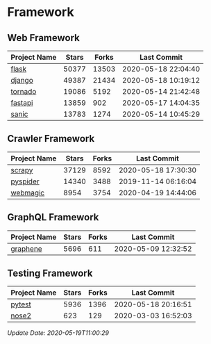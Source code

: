 # Framework

## Web Framework

| Project Name | Stars | Forks | Last Commit |
| ------------ | ----- | ----- | ----------- |
| [flask](https://github.com/pallets/flask) | 50377 | 13503 | 2020-05-18 22:04:40 |
| [django](https://github.com/django/django) | 49387 | 21434 | 2020-05-18 10:19:12 |
| [tornado](https://github.com/tornadoweb/tornado) | 19086 | 5192 | 2020-05-14 21:42:48 |
| [fastapi](https://github.com/tiangolo/fastapi) | 13859 | 902 | 2020-05-17 14:04:35 |
| [sanic](https://github.com/huge-success/sanic) | 13783 | 1274 | 2020-05-14 10:45:29 |

## Crawler Framework

| Project Name | Stars | Forks | Last Commit |
| ------------ | ----- | ----- | ----------- |
| [scrapy](https://github.com/scrapy/scrapy) | 37129 | 8592 | 2020-05-18 17:30:30 |
| [pyspider](https://github.com/binux/pyspider) | 14340 | 3488 | 2019-11-14 06:16:04 |
| [webmagic](https://github.com/code4craft/webmagic) | 8954 | 3754 | 2020-04-19 14:44:06 |

## GraphQL Framework

| Project Name | Stars | Forks | Last Commit |
| ------------ | ----- | ----- | ----------- |
| [graphene](https://github.com/graphql-python/graphene) | 5696 | 611 | 2020-05-09 12:32:52 |

## Testing Framework

| Project Name | Stars | Forks | Last Commit |
| ------------ | ----- | ----- | ----------- |
| [pytest](https://github.com/pytest-dev/pytest) | 5936 | 1396 | 2020-05-18 20:16:51 |
| [nose2](https://github.com/nose-devs/nose2) | 623 | 129 | 2020-03-03 16:52:03 |

*Update Date: 2020-05-19T11:00:29*